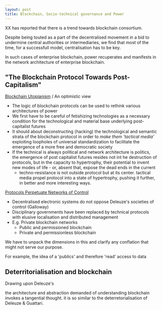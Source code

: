 ```yaml
---
layout: post
title: Blockchain, Socio-technical governance and Power
---
```




XX has reported that there is a trend towards blockchain consortium. 



Despite being touted as a part of the decentralised movement in a bid to undermine central authorities or intermediaries, we find that most of the time, for a successfull model, centralisation has to be key. 



In such cases of enterprise blockchain, power recuperates and manifests in the network architecture of enterprise blockchain.





## "The Blockchain Protocol Towards Post-Capitalism"



<u>Blockchain Utopianism</u> / An optimistic view 

* The logic of blockchain protocols can be used to rethink various architectures of power 
* We first have to be careful of fetishizing technologies as a necessary condition for the technological and material base underlying post-capitalist futures
* It should about deconstructing (hacking) the technological and semantic strata of the blockchain protocol in order to *make them 'tactical media'* exploiting loopholes of universal standardization to facilitate the emergence of a more free and democratic society
* If the technical is always political and network architecture is politics, the emergence of post capitalist futures resides not int he destruction of protocols, but in the capacity to hypertrophy, their potential to invent new modes of life - or, absent that, expose the dead ends in the current
  * techno-resistance is not outside protocol but at its center. tactical media propel protocol into a state of hypertrophy, pushing it further, in better and more interesting ways. 





<u>Protocols Perpetuate Networks of Control</u>

* Decentralised electronic systems do not oppose Deleuze's societies of control (Galloway)
* Disciplinary governments have been replaced by technical protocols with elusive localisation and distributed management
* E.g. Private blockchain networks
  * Public and permissioned blockchain
  * Private and permissionless blockchain 

We have to unpack the dimensions in this and clarify any conflation that might not serve our purpose. 

For example, the idea of a 'publics' and therefore 'read' access to data 





## Deterritorialisation and blockchain

Drawing upon Deleuze's 



the architecture and abstraction demanded of understanding blockchain invokes a tangential thought. it is so similar to the deterretorialisation of Deleuze & Guattari. 